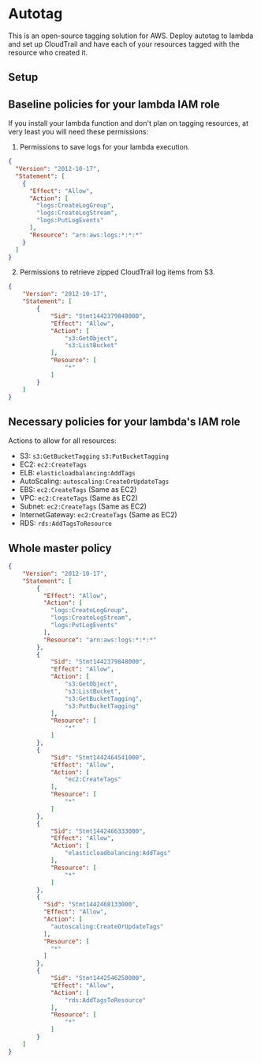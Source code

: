 # Autotag

This is an open-source tagging solution for AWS.  Deploy autotag to lambda and set up CloudTrail and have each of your resources tagged with the resource who created it.

## Setup

## Baseline policies for your lambda IAM role

If you install your lambda function and don't plan on tagging resources, at very least you will need these permissions:

1. Permissions to save logs for your lambda execution.
```json
{
  "Version": "2012-10-17",
  "Statement": [
    {
      "Effect": "Allow",
      "Action": [
        "logs:CreateLogGroup",
        "logs:CreateLogStream",
        "logs:PutLogEvents"
      ],
      "Resource": "arn:aws:logs:*:*:*"
    }
  ]
}
```

2. Permissions to retrieve zipped CloudTrail log items from S3.
```json
{
    "Version": "2012-10-17",
    "Statement": [
        {
            "Sid": "Stmt1442379848000",
            "Effect": "Allow",
            "Action": [
                "s3:GetObject",
                "s3:ListBucket"
            ],
            "Resource": [
                "*"
            ]
        }
    ]
}
```


## Necessary policies for your lambda's IAM role
Actions to allow for all resources:

* S3: `s3:GetBucketTagging`
      `s3:PutBucketTagging`
* EC2: `ec2:CreateTags`
* ELB: `elasticloadbalancing:AddTags`
* AutoScaling: `autoscaling:CreateOrUpdateTags`
* EBS: `ec2:CreateTags` (Same as EC2)
* VPC: `ec2:CreateTags` (Same as EC2)
* Subnet: `ec2:CreateTags` (Same as EC2)
* InternetGateway: `ec2:CreateTags` (Same as EC2)
* RDS: `rds:AddTagsToResource`

## Whole master policy
```json
{
    "Version": "2012-10-17",
    "Statement": [
        {
          "Effect": "Allow",
          "Action": [
            "logs:CreateLogGroup",
            "logs:CreateLogStream",
            "logs:PutLogEvents"
          ],
          "Resource": "arn:aws:logs:*:*:*"
        },
        {
            "Sid": "Stmt1442379848000",
            "Effect": "Allow",
            "Action": [
                "s3:GetObject",
                "s3:ListBucket",
                "s3:GetBucketTagging",
                "s3:PutBucketTagging"
            ],
            "Resource": [
                "*"
            ]
        },
        {
            "Sid": "Stmt1442464541000",
            "Effect": "Allow",
            "Action": [
                "ec2:CreateTags"
            ],
            "Resource": [
                "*"
            ]
        },
        {
            "Sid": "Stmt1442466333000",
            "Effect": "Allow",
            "Action": [
                "elasticloadbalancing:AddTags"
            ],
            "Resource": [
                "*"
            ]
        },
        {
          "Sid": "Stmt1442468133000",
          "Effect": "Allow",
          "Action": [
            "autoscaling:CreateOrUpdateTags"
          ],
          "Resource": [
            "*"
          ]
        },
        {
            "Sid": "Stmt1442546250000",
            "Effect": "Allow",
            "Action": [
                "rds:AddTagsToResource"
            ],
            "Resource": [
                "*"
            ]
        }
    ]
}
```
